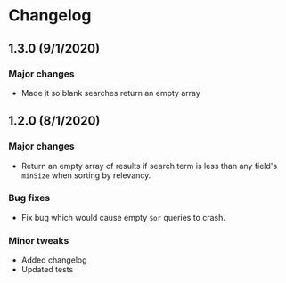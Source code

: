 # Changelog
## 1.3.0 (9/1/2020)

### Major changes
- Made it so blank searches return an empty array

## 1.2.0 (8/1/2020)

### Major changes
- Return an empty array of results if search term is less than any field's `minSize` when sorting by relevancy.

### Bug fixes
- Fix bug which would cause empty `$or` queries to crash.

### Minor tweaks
- Added changelog
- Updated tests